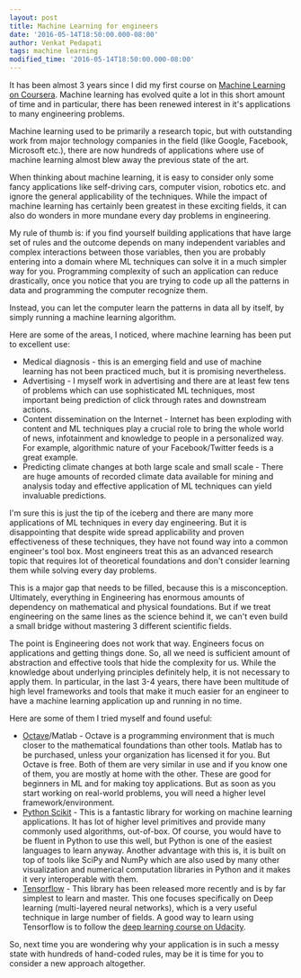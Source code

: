 ```yaml
---
layout: post
title: Machine Learning for engineers
date: '2016-05-14T18:50:00.000-08:00'
author: Venkat Pedapati
tags: machine learning
modified_time: '2016-05-14T18:50:00.000-08:00'
---
```


It has been almost 3 years since I did my first course on [Machine Learning on Coursera](https://www.coursera.org/learn/machine-learning). Machine learning has evolved quite a lot in this short amount of time and in particular, there has been renewed interest in it's applications to many engineering problems. 

Machine learning used to be primarily a research topic, but with outstanding work from major technology companies in the field (like Google, Facebook, Microsoft etc.), there are now hundreds of applications where use of machine learning almost blew away the previous state of the art. 

When thinking about machine learning, it is easy to consider only some fancy applications like self-driving cars, computer vision, robotics etc. and ignore the general applicability of the techniques. While the impact of machine learning has certainly been greatest in these exciting fields, it can also do wonders in more mundane every day problems in engineering.

My rule of thumb is: if you find yourself building applications that have large set of rules and the outcome depends on many independent variables and complex interactions between those variables, then you are probably entering into a domain where ML techniques can solve it in a much simpler way for you. Programming complexity of such an application can reduce drastically, once you notice that you are trying to code up all the patterns in data and programming the computer recognize them. 

Instead, you can let the computer learn the patterns in data all by itself, by simply running a machine learning algorithm.

Here are some of the areas, I noticed, where machine learning has been put to excellent use:

* Medical diagnosis - this is an emerging field and use of machine learning has not been practiced much, but it is promising nevertheless.
* Advertising - I myself work in advertising and there are at least few tens of problems which can use sophisticated ML techniques, most important being prediction of click through rates and downstream actions.
* Content dissemination on the Internet - Internet has been exploding with content and ML techniques play a crucial role to bring the whole world of news, infotainment and knowledge to people in a personalized way. For example, algorithmic nature of your Facebook/Twitter feeds is a great example. 
* Predicting climate changes at both large scale and small scale - There are huge amounts of recorded climate data available for mining and analysis today and effective application of ML techniques can yield invaluable predictions.

I'm sure this is just the tip of the iceberg and there are many more applications of ML techniques in every day engineering. But it is disappointing that despite wide spread applicability and proven effectiveness of these techniques, they have not found way into a common engineer's tool box. Most engineers treat this as an advanced research topic that requires lot of theoretical foundations and don't consider learning them while solving every day problems.

This is a major gap that needs to be filled, because this is a misconception. Ultimately, everything in Engineering has enormous amounts of dependency on mathematical and physical foundations. But if we treat engineering on the same lines as the science behind it, we can't even build a small bridge without mastering 3 different scientific fields. 

The point is Engineering does not work that way. Engineers focus on applications and getting things done. So, all we need is sufficient amount of abstraction and effective tools that hide the complexity for us. While the knowledge about underlying principles definitely help, it is not necessary to apply them. In particular, in the last 3-4 years, there have been multitude of high level frameworks and tools that make it much easier for an engineer to have a machine learning application up and running in no time.

Here are some of them I tried myself and found useful:

* [Octave](https://www.gnu.org/software/octave/)/Matlab - Octave is a programming environment that is much closer to the mathematical foundations than other tools. Matlab has to be purchased, unless your organization has licensed it for you. But Octave is free. Both of them are very similar in use and if you know one of them, you are mostly at home with the other. These are good for beginners in ML and for making toy applications. But as soon as you start working on real-world problems, you will need a higher level framework/environment. 
* [Python Scikit](http://scikit-learn.org/stable/) - This is a fantastic library for working on machine learning applications. It has lot of higher level primitives and provide many commonly used algorithms, out-of-box. Of course, you would have to be fluent in Python to use this well, but Python is one of the easiest languages to learn anyway. Another advantage with this is, it is built on top of tools like SciPy and NumPy which are also used by many other visualization and numerical computation libraries in Python and it makes it very interoperable with them.
 * [Tensorflow](https://www.tensorflow.org/) - This library has been released more recently and is by far simplest to learn and master. This one focuses specifically on Deep learning (multi-layered neural networks), which is a very useful technique in large number of fields. A good way to learn using Tensorflow is to follow the [deep learning course on Udacity](https://www.udacity.com/course/deep-learning--ud730).

So, next time you are wondering why your application is in such a messy state with hundreds of hand-coded rules, may be it is time for you to consider a new approach altogether.
